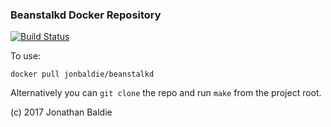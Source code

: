### Beanstalkd Docker Repository

[![Build Status](https://travis-ci.org/jonbaldie/beanstalkd.svg?branch=master)](https://travis-ci.org/jonbaldie/beanstalkd)

To use:

`docker pull jonbaldie/beanstalkd`

Alternatively you can `git clone` the repo and run `make` from the project root.

(c) 2017 Jonathan Baldie
